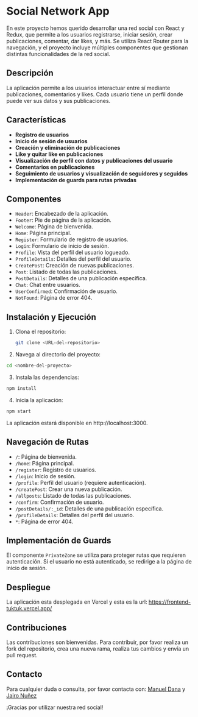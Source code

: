 # Social Network App

En este proyecto hemos querido desarrollar una red social con React y Redux, que permite a los usuarios registrarse, iniciar sesión, crear publicaciones, comentar, dar likes, y más. Se utiliza React Router para la navegación, y el proyecto incluye múltiples componentes que gestionan distintas funcionalidades de la red social.

## Descripción

La aplicación permite a los usuarios interactuar entre sí mediante publicaciones, comentarios y likes. Cada usuario tiene un perfil donde puede ver sus datos y sus publicaciones.

## Características

- **Registro de usuarios**
- **Inicio de sesión de usuarios**
- **Creación y eliminación de publicaciones**
- **Like y quitar like en publicaciones**
- **Visualización de perfil con datos y publicaciones del usuario**
- **Comentarios en publicaciones**
- **Seguimiento de usuarios y visualización de seguidores y seguidos**
- **Implementación de guards para rutas privadas**

## Componentes

- `Header`: Encabezado de la aplicación.
- `Footer`: Pie de página de la aplicación.
- `Welcome`: Página de bienvenida.
- `Home`: Página principal.
- `Register`: Formulario de registro de usuarios.
- `Login`: Formulario de inicio de sesión.
- `Profile`: Vista del perfil del usuario logueado.
- `ProfileDetails`: Detalles del perfil del usuario.
- `CreatePost`: Creación de nuevas publicaciones.
- `Post`: Listado de todas las publicaciones.
- `PostDetails`: Detalles de una publicación específica.
- `Chat`: Chat entre usuarios.
- `UserConfirmed`: Confirmación de usuario.
- `NotFound`: Página de error 404.

## Instalación y Ejecución

1. Clona el repositorio:
   ```bash
   git clone <URL-del-repositorio>
   ```

2. Navega al directorio del proyecto:

```bash
cd <nombre-del-proyecto>
```
3. Instala las dependencias:

```bash
npm install
```
4. Inicia la aplicación:

```bash
npm start
```
La aplicación estará disponible en http://localhost:3000.

## Navegación de Rutas

- `/`: Página de bienvenida.
- `/home`: Página principal.
- `/register`: Registro de usuarios.
- `/login`: Inicio de sesión.
- `/profile`: Perfil del usuario (requiere autenticación).
- `/createPost`: Crear una nueva publicación.
- `/allposts`: Listado de todas las publicaciones.
- `/confirm`: Confirmación de usuario.
- `/postDetails/:_id`: Detalles de una publicación específica.
- `/profileDetails`: Detalles del perfil del usuario.
- `*`: Página de error 404.

## Implementación de Guards

El componente `PrivateZone` se utiliza para proteger rutas que requieren autenticación. Si el usuario no está autenticado, se redirige a la página de inicio de sesión.

## Despliegue

La aplicación esta desplegada en Vercel y esta es la url: https://frontend-tuktuk.vercel.app/

## Contribuciones

Las contribuciones son bienvenidas. Para contribuir, por favor realiza un fork del repositorio, crea una nueva rama, realiza tus cambios y envía un pull request.

## Contacto

Para cualquier duda o consulta, por favor contacta con: [Manuel Dana](https://github.com/manudana11) y [Jairo Nuñez](https://github.com/jaironf)


¡Gracias por utilizar nuestra red social!
